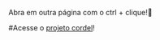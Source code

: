 Abra em outra página com o ctrl + clique!🤖

#Acesse o <a href="https://isaelns.github.io/projeto-cordel/">projeto cordel</a>!